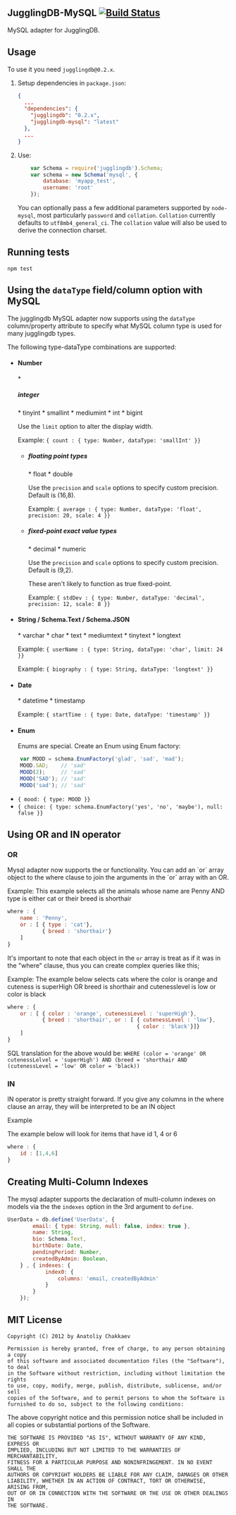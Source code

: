 ## JugglingDB-MySQL [![Build Status](https://travis-ci.org/jugglingdb/mysql-adapter.png)](https://travis-ci.org/jugglingdb/mysql-adapter)

MySQL adapter for JugglingDB.

## Usage

To use it you need `jugglingdb@0.2.x`.

1. Setup dependencies in `package.json`:

    ```json
    {
      ...
      "dependencies": {
        "jugglingdb": "0.2.x",
        "jugglingdb-mysql": "latest"
      },
      ...
    }
    ```

2. Use:

    ```javascript
        var Schema = require('jugglingdb').Schema;
        var schema = new Schema('mysql', {
            database: 'myapp_test',
            username: 'root'
        });
    ```
    You can optionally pass a few additional parameters supported by `node-mysql`, most particularly `password` and `collation`. `Collation` currently defaults to `utf8mb4_general_ci`. The `collation` value will also be used to derive the connection charset.

## Running tests

    npm test
    
## Using the `dataType` field/column option with MySQL

The jugglingdb MySQL adapter now supports using the `dataType`  column/property attribute to specify what MySQL column type is used for many jugglingdb types.

The following type-dataType combinations are supported:
* <h4> Number </h4>
  * <h5> integer </h5>
     * tinyint
     * smallint
     * mediumint
     * int
     * bigint
     
     Use the `limit` option to alter the display width.

     Example:
      `{ count : { type: Number, dataType: 'smallInt' }}`

  * <h5> floating point types </h5>
     * float
     * double
     
     Use the `precision` and `scale` options to specify custom precision. Default is (16,8).

     Example:
      `{ average : { type: Number, dataType: 'float', precision: 20, scale: 4 }}`

  * <h5> fixed-point exact value types </h5>
     * decimal
     * numeric

     Use the `precision` and `scale` options to specify custom precision. Default is (9,2).
     
     These aren't likely to function as true fixed-point.
     
     Example:
      `{ stdDev : { type: Number, dataType: 'decimal', precision: 12, scale: 8 }}`

* <h4> String / Schema.Text / Schema.JSON </h4>
  * varchar
  * char
  * text
  * mediumtext
  * tinytext
  * longtext
  
  Example:
   `{ userName : { type: String, dataType: 'char', limit: 24 }}`

  Example:
   `{ biography : { type: String, dataType: 'longtext' }}`

* <h4> Date </h4>
  * datetime
  * timestamp
  
  Example:
   `{ startTime : { type: Date, dataType: 'timestamp' }}`

* <h4> Enum </h4>
  Enums are special.
  Create an Enum using Enum factory:

```javascript
    var MOOD = schema.EnumFactory('glad', 'sad', 'mad');
    MOOD.SAD;    // 'sad'
    MOOD(2);     // 'sad'
    MOOD('SAD'); // 'sad'
    MOOD('sad'); // 'sad'
```
  
  * `{ mood: { type: MOOD }}`
  * `{ choice: { type: schema.EnumFactory('yes', 'no', 'maybe'), null: false }}`

## Using OR and IN operator

<h3>OR</h3>
Mysql adapter now supports the or functionality. You can add an `or` array object to the where clause to join the arguments in the `or` array with an OR.
    
Example:
This example selects all the animals whose name are Penny AND type is either cat or their breed is shorthair

```javascript
where : {
    name : 'Penny',
    or : [ { type : 'cat'},
           { breed : 'shorthair'}
    ]
}
```

It's important to note that each object in the `or` array is treat as if it was in the "where" clause, thus you can create complex queries like this;

Example:
The example below selects cats where the color is orange and cuteness is superHigh OR breed is shorthair and cutenesslevel is low or color is black

```javascript
where : {
    or : [ { color : 'orange', cutenessLevel : 'superHigh'},
           { breed : 'shorthair', or : [ { cutenessLevel : 'low'},
                                         { color : 'black'}]}
    ]
}
```

SQL translation for the above would be: `WHERE (color = 'orange' OR cutenessLelvel = 'superHigh') AND (breed = 'shorthair AND (cutenessLevel = 'low' OR color = 'black))`

<h3>IN</h3>

IN operator is pretty straight forward. If you give any columns in the where clause an array, they will be interpreted to be an IN object

Example

The example below will look for items that have id 1, 4 or 6

```javascript
where : {
    id : [1,4,6]
}
```

## Creating Multi-Column Indexes
The mysql adapter supports the declaration of multi-column indexes on models via the the `indexes` option in the 3rd argument to `define`. 

```javascript
UserData = db.define('UserData', {
        email: { type: String, null: false, index: true },
        name: String,
        bio: Schema.Text,
        birthDate: Date,
        pendingPeriod: Number,
        createdByAdmin: Boolean,
    } , { indexes: {
            index0: {
                columns: 'email, createdByAdmin'
            }
        }
    });
```

## MIT License

```text
Copyright (C) 2012 by Anatoliy Chakkaev

Permission is hereby granted, free of charge, to any person obtaining a copy
of this software and associated documentation files (the "Software"), to deal
in the Software without restriction, including without limitation the rights
to use, copy, modify, merge, publish, distribute, sublicense, and/or sell
copies of the Software, and to permit persons to whom the Software is
furnished to do so, subject to the following conditions:
```

The above copyright notice and this permission notice shall be included in
all copies or substantial portions of the Software.

```text
THE SOFTWARE IS PROVIDED "AS IS", WITHOUT WARRANTY OF ANY KIND, EXPRESS OR
IMPLIED, INCLUDING BUT NOT LIMITED TO THE WARRANTIES OF MERCHANTABILITY,
FITNESS FOR A PARTICULAR PURPOSE AND NONINFRINGEMENT. IN NO EVENT SHALL THE
AUTHORS OR COPYRIGHT HOLDERS BE LIABLE FOR ANY CLAIM, DAMAGES OR OTHER
LIABILITY, WHETHER IN AN ACTION OF CONTRACT, TORT OR OTHERWISE, ARISING FROM,
OUT OF OR IN CONNECTION WITH THE SOFTWARE OR THE USE OR OTHER DEALINGS IN
THE SOFTWARE.
```
